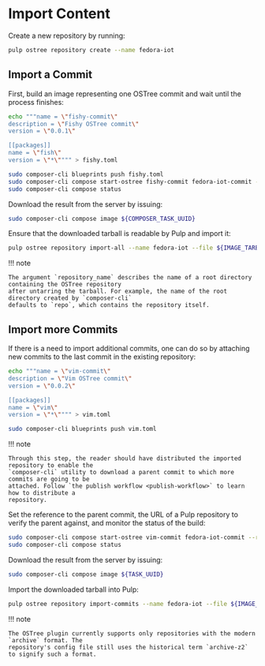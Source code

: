 # Import Content

Create a new repository by running:

```bash
pulp ostree repository create --name fedora-iot
```

## Import a Commit

First, build an image representing one OSTree commit and wait until the process finishes:

```bash
echo """name = \"fishy-commit\"
description = \"Fishy OSTree commit\"
version = \"0.0.1\"

[[packages]]
name = \"fish\"
version = \"*\"""" > fishy.toml

sudo composer-cli blueprints push fishy.toml
sudo composer-cli compose start-ostree fishy-commit fedora-iot-commit --ref fedora/stable/x86_64/iot
sudo composer-cli compose status
```

Download the result from the server by issuing:

```bash
sudo composer-cli compose image ${COMPOSER_TASK_UUID}
```

Ensure that the downloaded tarball is readable by Pulp and import it:

```bash
pulp ostree repository import-all --name fedora-iot --file ${IMAGE_TARBALL_C1} --repository_name repo
```

!!! note

    The argument `repository_name` describes the name of a root directory containing the OSTree repository
    after untarring the tarball. For example, the name of the root directory created by `composer-cli`
    defaults to `repo`, which contains the repository itself.


## Import more Commits

If there is a need to import additional commits, one can do so by attaching new commits to the last
commit in the existing repository:

```bash
echo """name = \"vim-commit\"
description = \"Vim OSTree commit\"
version = \"0.0.2\"

[[packages]]
name = \"vim\"
version = \"*\"""" > vim.toml

sudo composer-cli blueprints push vim.toml
```

!!! note

    Through this step, the reader should have distributed the imported repository to enable the
    `composer-cli` utility to download a parent commit to which more commits are going to be
    attached. Follow `the publish workflow <publish-workflow>` to learn how to distribute a
    repository.


Set the reference to the parent commit, the URL of a Pulp repository to verify the parent against,
and monitor the status of the build:

```bash
sudo composer-cli compose start-ostree vim-commit fedora-iot-commit --ref fedora/stable/x86_64/iot --parent fedora/stable/x86_64/iot --url ${DISTRIBUTION_BASE_URL}
sudo composer-cli compose status
```

Download the result from the server by issuing:

```bash
sudo composer-cli compose image ${TASK_UUID}
```

Import the downloaded tarball into Pulp:

```bash
pulp ostree repository import-commits --name fedora-iot --file ${IMAGE_TARBALL_C2} --repository_name repo --ref fedora/stable/x86_64/iot
```

!!! note

    The OSTree plugin currently supports only repositories with the modern `archive` format. The
    repository's config file still uses the historical term `archive-z2` to signify such a format.


